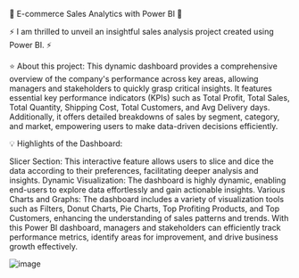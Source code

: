 🚀 E-commerce Sales Analytics with Power BI 🚀

⚡ I am thrilled to unveil an insightful sales analysis project created using Power BI. ⚡

⭐ About this project:
This dynamic dashboard provides a comprehensive overview of the company's performance across key areas, allowing managers and stakeholders to quickly grasp critical insights. It features essential key performance indicators (KPIs) such as Total Profit, Total Sales, Total Quantity, Shipping Cost, Total Customers, and Avg Delivery days. Additionally, it offers detailed breakdowns of sales by segment, category, and market, empowering users to make data-driven decisions efficiently.

💡 Highlights of the Dashboard:

Slicer Section: This interactive feature allows users to slice and dice the data according to their preferences, facilitating deeper analysis and insights.
Dynamic Visualization: The dashboard is highly dynamic, enabling end-users to explore data effortlessly and gain actionable insights.
Various Charts and Graphs: The dashboard includes a variety of visualization tools such as Filters, Donut Charts, Pie Charts, Top Profiting Products, and Top Customers, enhancing the understanding of sales patterns and trends.
With this Power BI dashboard, managers and stakeholders can efficiently track performance metrics, identify areas for improvement, and drive business growth effectively.

![image](https://github.com/SwetaDixit/E-commerce-Sales-Analysis-Dashboard-Using-PowerBI/assets/143870019/729192aa-018d-4a87-b19f-0431b62d233c)
